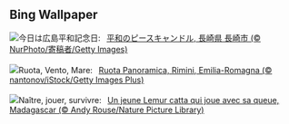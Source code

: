## Bing Wallpaper
![](https://www.bing.com/th?id=OHR.HiroshimaPeace2025_JA-JP3351733972_UHD.jpg&w=1000)今日は広島平和記念日:&nbsp;&ensp;[平和のピースキャンドル, 長崎県 長崎市 (© NurPhoto/寄稿者/Getty Images)](https://www.bing.com/th?id=OHR.HiroshimaPeace2025_JA-JP3351733972_UHD.jpg)
<br><br/>
![](https://www.bing.com/th?id=OHR.RuotaRimini_IT-IT1297102060_UHD.jpg&w=1000)Ruota, Vento, Mare:&nbsp;&ensp;[Ruota Panoramica, Rimini, Emilia-Romagna (© nantonov/iStock/Getty Images Plus)](https://www.bing.com/th?id=OHR.RuotaRimini_IT-IT1297102060_UHD.jpg)
<br><br/>
![](https://www.bing.com/th?id=OHR.BabyLemur_FR-FR2344999545_UHD.jpg&w=1000)Naître, jouer, survivre:&nbsp;&ensp;[Un jeune Lemur catta qui joue avec sa queue, Madagascar (© Andy Rouse/Nature Picture Library)](https://www.bing.com/th?id=OHR.BabyLemur_FR-FR2344999545_UHD.jpg)
<br><br/>
